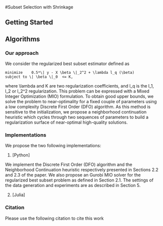 #Subset Selection with Shrinkage 

## Getting Started

## Algorithms

### Our approach

We consider the regularized best subset estimator defined as 
```
minimize	0.5*\| y - X \beta \|_2^2 + \lambda l_q (\beta)
subject to \| \beta \|_0  <= K,
```
where \lambda and K are two regularization coefficients, and l_q is the l_1, l_2 or l_2^2 regularization. This problem can be expressed with a Mixed Integer Optimization (MIO) formulation. To obtain good upper bounds,  we solve the problem to near-optimality for a fixed couple of parameters using a low complexity Discrete First Order (DFO) algorithm. As this method is sensitive to the initialization, we propose a neighborhood continuation heuristic which cycles through two sequences of parameters to build a regularization surface of near-optimal high-quality solutions.



### Implementations

We propose the two following implementations:

1. [Python]

We implement the Discrete First Order (DFO) algorithm and the Neighborhood Continuation heuristic respectively presented in Sections 2.2 and 2.3 of the paper. We also propose an Gurobi MIO solver for the regularized best subset problem as defined in Section 2.1. The settings of the data generation and experiments are as described in Section 5.

2. [Julia]


### Citation

Please use the following citation to cite this work

```
